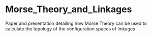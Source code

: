 # Morse_Theory_and_Linkages
Paper and presentation detailing how Morse Theory can be used to calculate the topology of the configuration spaces of linkages
